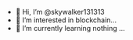- 👋 Hi, I’m @skywalker131313
- 👀 I’m interested in blockchain...
- 🌱 I’m currently learning nothing ...


<!---
skywalker131313/skywalker131313 is a ✨ special ✨ repository because its `README.md` (this file) appears on your GitHub profile.
You can click the Preview link to take a look at your changes.
--->
